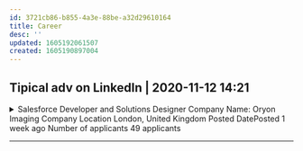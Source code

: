 ```yaml
---
id: 3721cb86-b855-4a3e-88be-a32d29610164
title: Career
desc: ''
updated: 1605192061507
created: 1605190897004
---
```


## Tipical adv on LinkedIn | 2020-11-12 14:21

<details><summary>
Salesforce Developer and Solutions Designer
Company Name: Oryon Imaging Company Location London, United Kingdom
Posted DatePosted 1 week ago Number of applicants
49 applicants
</summary>

Save Salesforce Developer and Solutions Designer at Oryon Imaging
About the role

We need a Salesforce Lightning Developer to come into the team and hit the ground running! You will be our sole developer and therefore incremental to the delivery of our innovation strategy. Oryon has revolutionised the private diagnostic imaging sector by introducing the first online portal for clinicians and patients. Integrated with fully customised operational functionalities and processes, we have achieved a successful growing business and an online community of over 16,000 external users. In line with our values, vision and the strategic direction of building the Oryon Connect service through customised online network solutions, we are now looking to further enhance the functionality and the user experience of our complex Salesforce org to serve our customers and drive efficiency.   


Reporting to the Technology and Innovation Manager and working closely with the Director of Transformation and the Digital Marketing team, you will be our key influencer calling on your experience to recommend and deliver best practice, scalable solutions and support growth.


Working within an agile, fast-paced and results driven environment, you will be responsible for the design and the delivery of solutions that are secure, reliable, responsive and scalable. You’ll be accountable for unit testing, documentation and post-release support of new and existing functionality used by our internal and external stakeholders. You’ll have strong liaison, analytical and project management skills demonstrated through thorough implementation processes from requirement gathering to the delivery of the acceptance criteria to agreed timescales.


You will be keen to continue your own career development on the Force.com platform and Oryon will support your certification journey. Flexible and remote working options are available. We offer a full-permanent role with £50-65k salary depending on experience.


Responsibilities and experience

Primary responsibilities include:

Design, develop, deploy and maintain robust and scalable solutions primarily on the Force.com platform using Lightning Web Components, Aura Components, Apex, Visualforce, Web Services and API’s
Work with the Technology and Innovation Manager to understand business requirements in order to deliver customised solutions for solving business problems and achieving business goals
Engage with management and key stakeholders throughout the entire development lifecycle, keeping them regularly updated on progress and ensuring all requirements are satisfied
Design high-quality, scalable code, adhering to Salesforce best practices
Replace Visualforce functionality with Lightning components to better utilise latest Salesforce Lightning technology
Troubleshoot and resolve existing bugs
Keep up-to-date with latest Force.com releases and product offerings and actively seek out opportunities to leverage Salesforce to drive productivity gains and business growth
Create and maintain code repository and relevant technical documentation

Required skills and experience:

Extensive experience in Salesforce solutions design and development
Extensive experience programming in APEX, JavaScript, Visualforce and the Lightning Component Frameworks (Aura and Web Components)
Proficient in SOQL, HTML, CSS, JavaScript
Extensive experience using Triggers, Data Loader, Developer Console, Sandboxes, Process Builder and other Salesforce development tools
Experience with Salesforce APIs, particularly REST
Excellent understanding of Salesforce.com’s Web Services and security model
A record of a sound ability to produce quality documentation
Strong analytical skills

Desirable skills and experience:

Interest in UX and design development
Bachelor’s degree in Computer Science, Software Engineering or related field
Salesforce.com Platform Developer certifications and Trailhead badges
Experience building Lightning components for Salesforce Communities
Knowledge of Salesforce Marketing Cloud, Service Cloud and other Force.com products

About you

You must have a solid foundation working with the Salesforce platform and the ability to create efficient and scalable Apex, Visualforce and Lightning components.


You should be able to learn quickly, work in a fast paced, team driven environment, and communicate well with team members across all areas and levels of the business.


You will have strong analytical skills, attention to detail and a creative approach to problem-solving and user experience driven solution development.


Change excites you; you thrive in fast-paced environments, working with multiple stakeholders simultaneously and are committed to deliver extraordinary results.


We offer a generous holiday allowance of 27 days and excellent benefits package including bonus scheme, contributory pension, life assurance, private healthcare cover and flexible working options.

Contact the job poster
Job poster profile
Denisa Cervekova 2nd
HR & Office Assistant Oryon Imaging

Send InMail
Job Details
Seniority Level
Entry level

Industry
Hospital & Health Care
Employment Type
Full-time
</details>



---

